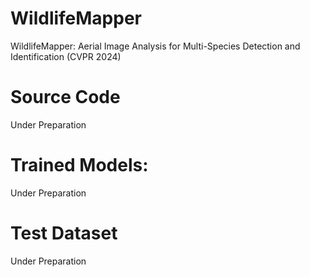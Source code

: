 # WildlifeMapper
WildlifeMapper: Aerial Image Analysis for Multi-Species Detection and Identification (CVPR 2024)

# Source Code
Under Preparation

# Trained Models:
Under Preparation

# Test Dataset
Under Preparation
